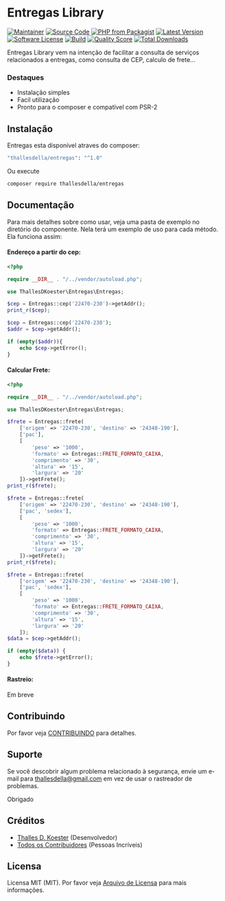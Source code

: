 # Entregas Library

[![Maintainer](http://img.shields.io/badge/maintainer-@thalleskoester-blue.svg?style=flat-square)](https://www.instagram.com/thalleskoester/)
[![Source Code](http://img.shields.io/badge/source-thallesdella/entregas-blue.svg?style=flat-square)](https://github.com/thallesdella/entregas)
[![PHP from Packagist](https://img.shields.io/packagist/php-v/thallesdella/entregas.svg?style=flat-square)](https://packagist.org/packages/thallesdella/entregas)
[![Latest Version](https://img.shields.io/github/release/thallesdella/entregas.svg?style=flat-square)](https://github.com/thallesdella/entregas/releases)
[![Software License](https://img.shields.io/badge/license-MIT-brightgreen.svg?style=flat-square)](LICENSE)
[![Build](https://img.shields.io/scrutinizer/build/g/thallesdella/entregas.svg?style=flat-square)](https://scrutinizer-ci.com/g/thallesdella/entregas)
[![Quality Score](https://img.shields.io/scrutinizer/g/thallesdella/entregas.svg?style=flat-square)](https://scrutinizer-ci.com/g/thallesdella/entregas)
[![Total Downloads](https://img.shields.io/packagist/dt/thallesdella/entregas.svg?style=flat-square)](https://packagist.org/packages/thallesdella/entregas)


Entregas Library vem na intenção de facilitar a consulta de serviços relacionados a entregas, como consulta de CEP, calculo de frete... 


### Destaques

- Instalação simples
- Facil utilização
- Pronto para o composer e compatível com PSR-2

## Instalação

Entregas esta disponível atraves do composer:

```bash
"thallesdella/entregas": "^1.0"
```

Ou execute

```bash
composer require thallesdella/entregas
```

## Documentação

Para mais detalhes sobre como usar, veja uma pasta de exemplo no diretório do componente. Nela terá um exemplo de uso para cada método. Ela funciona assim:

#### Endereço a partir do cep:

```php
<?php

require __DIR__ . "/../vendor/autoload.php";

use ThallesDKoester\Entregas\Entregas;

$cep = Entregas::cep('22470-230')->getAddr();
print_r($cep);

$cep = Entregas::cep('22470-230');
$addr = $cep->getAddr();

if (empty($addr)){
    echo $cep->getError();
}
```

#### Calcular Frete:

```php
<?php

require __DIR__ . "/../vendor/autoload.php";

use ThallesDKoester\Entregas\Entregas;

$frete = Entregas::frete(
    ['origem' => '22470-230', 'destino' => '24348-190'],
    ['pac'],
    [
        'peso' => '1000',
        'formato' => Entregas::FRETE_FORMATO_CAIXA,
        'comprimento' => '30',
        'altura' => '15',
        'largura' => '20'
    ])->getFrete();
print_r($frete);

$frete = Entregas::frete(
    ['origem' => '22470-230', 'destino' => '24348-190'],
    ['pac', 'sedex'],
    [
        'peso' => '1000',
        'formato' => Entregas::FRETE_FORMATO_CAIXA,
        'comprimento' => '30',
        'altura' => '15',
        'largura' => '20'
    ])->getFrete();
print_r($frete);

$frete = Entregas::frete(
    ['origem' => '22470-230', 'destino' => '24348-190'],
    ['pac', 'sedex'],
    [
        'peso' => '1000',
        'formato' => Entregas::FRETE_FORMATO_CAIXA,
        'comprimento' => '30',
        'altura' => '15',
        'largura' => '20'
    ]);
$data = $cep->getAddr();

if (empty($data)) {
    echo $frete->getError();
}
```

#### Rastreio:
Em breve

## Contribuindo

Por favor veja [CONTRIBUINDO](https://github.com/thallesdella/entregas/blob/master/CONTRIBUTING.md) para detalhes.

## Suporte

Se você descobrir algum problema relacionado à segurança, envie um e-mail para thallesdella@gmail.com em vez de usar o rastreador de problemas.

Obrigado

## Créditos

- [Thalles D. Koester](https://github.com/thallesdella) (Desenvolvedor)
- [Todos os Contribuidores](https://github.com/thallesdella/entregas/contributors) (Pessoas Incríveis)

## Licensa

Licensa MIT (MIT). Por favor veja [Arquivo de Licensa](https://github.com/thallesdella/entregas/blob/master/LICENSE) para mais informações.